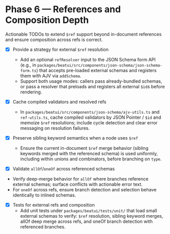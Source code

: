 # Phase 6 — References and Composition Depth

Actionable TODOs to extend `$ref` support beyond in-document references and ensure composition across refs is correct.

- [x] Provide a strategy for external `$ref` resolution
  - Add an optional `refResolver` input to the JSON Schema form API (e.g., in `packages/beatui/src/components/json-schema/json-schema-form.ts`) that accepts pre-loaded external schemas and registers them with AJV via `addSchema`.
  - Support both usage modes: callers pass already-bundled schemas, or pass a resolver that preloads and registers all external `$id`s before rendering.

- [x] Cache compiled validators and resolved refs
  - In `packages/beatui/src/components/json-schema/ajv-utils.ts` and `ref-utils.ts`, cache compiled validators by JSON Pointer / `$id` and memoize `$ref` resolutions; include cycle detection and clear error messaging on resolution failures.

- [x] Preserve sibling keyword semantics when a node uses `$ref`
  - Ensure the current in-document `$ref` merge behavior (sibling keywords merged with the referenced schema) is used uniformly, including within unions and combinators, before branching on `type`.

 - [x] Validate `allOf`/`oneOf` across referenced schemas
  - Verify deep-merge behavior for `allOf` where branches reference external schemas; surface conflicts with actionable error text.
  - For `oneOf` across refs, ensure branch detection and selection behave identically to inlined schemas.

- [x] Tests for external refs and composition
  - Add unit tests under `packages/beatui/tests/unit/` that load small external schemas to verify: `$ref` resolution, sibling keyword merges, allOf deep merge across refs, and oneOf branch detection with referenced branches.
